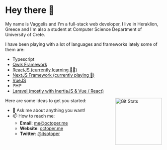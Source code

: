 # Hey there 👋

My name is Vaggelis and I'm a full-stack web developer, I live in Heraklion, Greece and I'm also a student at
Computer Science Department of University of Crete.

I have been playing with a lot of languages and frameworks lately some of them are:

- Typescript
- [Qwik Framework](https://qwik.builder.io/)
- [ReactJS (currently learning 👨‍🏫)](https://reactjs.org/)
- [NextJS Framework (currently playing 🧪)](https://nextjs.org/)
- [VueJS](https://vuejs.org/)
- PHP
- [Laravel (mostly with InertiaJS & Vue / React)](https://laravel.com/)

<a href="https://github.com/octoper"><img alt="Git Stats" src="https://github-readme-stats.vercel.app/api?username=octoper&show_icons=true&count_private=true" align="right" height="150" /></a>

Here are some ideas to get you started:

- 💬 Ask me about anything you want!
- 📫 How to reach me:
  - **Email**: [me@octoper.me](mailto:me@octoper.me)
  - **Website**: [octoper.me](https://octoper.me)
  - **Twitter**: [@itsotoper](https://twitter.com/itsoctoper)
